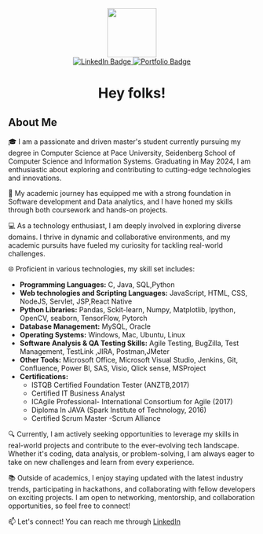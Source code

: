 <div id="header" align="center">
  <img
    src="https://media.istockphoto.com/id/836681032/vector/young-female-programmer-pointing-on-the-closing-bracket-tag-on-a-laptop-screen-flat-editable.jpg?s=612x612&w=0&k=20&c=AcwY2t9Sx9zhhA0Ws_EIGfAQFb-gRP9AGT4ssq5jde8="
    width="100"
  />
  <div id="badges">
    <a href="https://www.linkedin.com/in/aishwaryammore">
      <img
        src="https://img.shields.io/badge/LinkedIn-blue?style=for-the-badge&logo=linkedin&logoColor=white"
        alt="LinkedIn Badge"
      />
    </a>
    <a href="https://more-aishwarya.github.io/">
      <img
        src="https://img.shields.io/badge/portfolio-blue?style=for-the-badge&logo=icon&logoColor=white"
        alt="Portfolio Badge"
      />
    </a>
  </div>
  <h1>
    Hey folks!
   
</div>

## About Me

🎓 I am a passionate and driven master's student currently pursuing my degree in Computer Science at Pace University, Seidenberg School of Computer Science and Information Systems. Graduating in May 2024, I am enthusiastic about exploring and contributing to cutting-edge technologies and innovations.

🚀 My academic journey has equipped me with a strong foundation in Software development and Data analytics, and I have honed my skills through both coursework and hands-on projects.

💻 As a technology enthusiast, I am deeply involved in exploring diverse domains. I thrive in dynamic and collaborative environments, and my academic pursuits have fueled my curiosity for tackling real-world challenges.

🌐 Proficient in various technologies, my skill set includes:

- **Programming Languages:** C, Java, SQL,Python
- **Web technologies and Scripting Languages:** JavaScript, HTML, CSS, NodeJS, Servlet, JSP,React Native
- **Python Libraries:** Pandas, Sckit-learn, Numpy, Matplotlib, Ipython, OpenCV, seaborn, TensorFlow, Pytorch
- **Database Management:** MySQL, Oracle
- **Operating Systems:** Windows, Mac, Ubuntu, Linux
- **Software Analysis & QA Testing Skills:** Agile Testing, BugZilla, Test Management, TestLink ,JIRA, Postman,JMeter   
- **Other Tools:** Microsoft Office, Microsoft Visual Studio, Jenkins, Git, Confluence, Power BI, SAS, Visio, Qlick sense, MSProject
- **Certifications:**
   - ISTQB Certified Foundation Tester (ANZTB,2017)
   - Certified IT Business Analyst
   - ICAgile Professional- International Consortium for Agile (2017)
   - Diploma In JAVA (Spark Institute of Technology, 2016)
   - Certified Scrum Master -Scrum Alliance 


🔍 Currently, I am actively seeking opportunities to leverage my skills in real-world projects and contribute to the ever-evolving tech landscape. Whether it's coding, data analysis, or problem-solving, I am always eager to take on new challenges and learn from every experience.

📚 Outside of academics, I enjoy staying updated with the latest industry trends, participating in hackathons, and collaborating with fellow developers on exciting projects. I am open to networking, mentorship, and collaboration opportunities, so feel free to connect!

📫 Let's connect! You can reach me through [LinkedIn](https://www.linkedin.com/in/aishwaryammore) 

<!--
**more-aishwarya/more-aishwarya** is a ✨ _special_ ✨ repository because its `README.md` (this file) appears on your GitHub profile.

Here are some ideas to get you started:

- 🔭 I’m currently working on ...
- 🌱 I’m currently learning ...
- 👯 I’m looking to collaborate on ...
- 🤔 I’m looking for help with ...
- 💬 Ask me about ...
- 📫 How to reach me: ...
- 😄 Pronouns: ...
- ⚡ Fun fact: ...
-->
